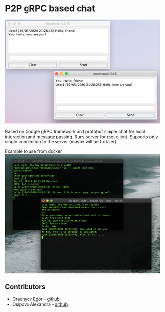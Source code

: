 # P2P gRPC based chat

![Image example](https://github.com/EgorOrachyov/gRPC-Chat/blob/master/pictures/ui.png)

Based on Google gRPC framework and protobuf simple chat for local
interaction and message passing. Runs server for root client. 
Supports only single connection to the server (maybe will be fix later).

Example to use from docker
![Docker example](https://github.com/EgorOrachyov/gRPC-Chat/blob/master/pictures/docker.png)

## Contributors

* Orachyov Egor - [github](https://github.com/EgorOrachyov)
* Osipova Alexandra - [github](https://github.com/FemiLame)
